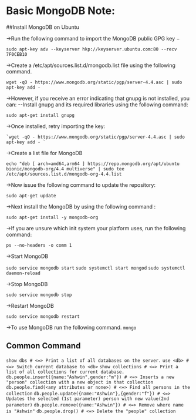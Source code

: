 # Basic MongoDB Note:

##Install MongoDB on Ubuntu

->Run the following command to import the MongoDB public GPG key −
  
  `sudo apt-key adv --keyserver hkp://keyserver.ubuntu.com:80 --recv 7F0CEB10`
  
->Create a /etc/apt/sources.list.d/mongodb.list file using the following command.
 
 `wget -qO - https://www.mongodb.org/static/pgp/server-4.4.asc | sudo apt-key add -`
  
->However, if you receive an error indicating that gnupg is not installed, you can:
    --Install gnupg and its required libraries using the following command:

   `sudo apt-get install gnupg`

->Once installed, retry importing the key:

    `wget -qO - https://www.mongodb.org/static/pgp/server-4.4.asc | sudo apt-key add - `
    
->Create a list file for MongoDB

`echo "deb [ arch=amd64,arm64 ] https://repo.mongodb.org/apt/ubuntu bionic/mongodb-org/4.4 multiverse" | sudo tee /etc/apt/sources.list.d/mongodb-org-4.4.list`

->Now issue the following command to update the repository:

   `sudo apt-get update`
   
->Next install the MongoDB by using the following command :

   `sudo apt-get install -y mongodb-org`
   
->If you are unsure which init system your platform uses, run the following command:

  `ps --no-headers -o comm 1`
  
->Start MongoDB

`sudo service mongodb start`
`sudo systemctl start mongod`
`sudo systemctl daemon-reload`

->Stop MongoDB

`sudo service mongodb stop`

->Restart MongoDB

`sudo service mongodb restart`

->To use MongoDB run the following command.
`mongo`

## Common Command

`show dbs # <=> Print a list of all databases on the server.`
`use <db> # <=> Switch current database to <db>`
`show collections # <=> Print a list of all collections for current database.`
`db.people.insert({name:"Ashwin",gender:"m"}) # <=> Inserts a new "person" collection with a new object in that collection`
`db.people.find(<any attributes or none>) # <=> Find all persons in the collection`
`db.people.update({name:"Ashwin"},{gender:"f"}) # <=> Updates the selected (1st parameter) person with new value(2nd parameter)`
`db.people.remove({name:"Ashwin"}) # <=> Remove where name is "Ashwin"`
`db.people.drop() # <=> Delete the "people" collection`

